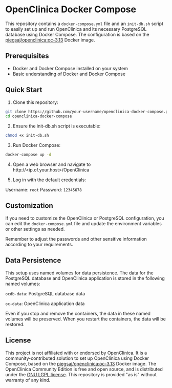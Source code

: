 # OpenClinica Docker Compose

This repository contains a `docker-compose.yml` file and an `init-db.sh` script to easily set up and run OpenClinica and its necessary PostgreSQL database using Docker Compose. The configuration is based on the [piegsaj/openclinica:oc-3.13](https://hub.docker.com/r/piegsaj/openclinica) Docker image.

## Prerequisites

- Docker and Docker Compose installed on your system
- Basic understanding of Docker and Docker Compose

## Quick Start

1. Clone this repository:

```bash
git clone https://github.com/your-username/openclinica-docker-compose.git
cd openclinica-docker-compose
```

2. Ensure the init-db.sh script is executable:
```bash
chmod +x init-db.sh
```

3. Run Docker Compose:
```bash
docker-compose up -d
```

4. Open a web browser and navigate to http://<ip.of.your.host>/OpenClinica

5. Log in with the default credentials:

Username: `root`
Password: `12345678`

## Customization
If you need to customize the OpenClinica or PostgreSQL configuration, you can edit the `docker-compose.yml` file and update the environment variables or other settings as needed.

Remember to adjust the passwords and other sensitive information according to your requirements.

## Data Persistence
This setup uses named volumes for data persistence. The data for the PostgreSQL database and OpenClinica application is stored in the following named volumes:

`ocdb-data`: PostgreSQL database data

`oc-data`: OpenClinica application data

Even if you stop and remove the containers, the data in these named volumes will be preserved. When you restart the containers, the data will be restored.

## License
This project is not affiliated with or endorsed by OpenClinica. It is a community-contributed solution to set up OpenClinica using Docker Compose, based on the [piegsaj/openclinica:oc-3.13](https://hub.docker.com/r/piegsaj/openclinica) Docker image. The OpenClinica Community Edition is free and open source, and is distributed under the [GNU LGPL license](https://choosealicense.com/licenses/lgpl-3.0/). This repository is provided "as is" without warranty of any kind.